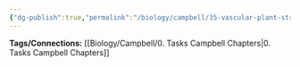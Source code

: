 ```yaml
---
{"dg-publish":true,"permalink":"/biology/campbell/35-vascular-plant-structure-growth-and-development/","dgHomeLink":true,"dgPassFrontmatter":true}
---
```


**Tags/Connections:**
[[Biology/Campbell/0. Tasks Campbell Chapters|0. Tasks Campbell Chapters]]